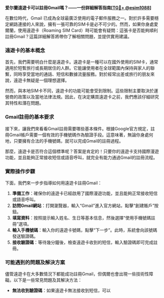 **爱尔蘭遠遊卡可以註冊Gmail嗎？——一份詳細解答指南[[TG💪+ @esim1088](https://t.me/s/esim1088)]**

在數位時代，Gmail 已成為全球最廣泛使用的電子郵件服務之一。對於許多需要穩定網路連接的人來說，擁有一張可靠的SIM卡是必不可少的。然而，如果你身處愛爾蘭，使用遠遊卡（Roaming SIM Card）時可能會有疑問：這張卡是否能夠順利註冊Gmail？這篇詳細解答將帶你了解相關問題，並提供實用建議。

### 遠遊卡的基本概念

首先，我們需要明白什麼是遠遊卡。遠遊卡是一種可以在國外使用的SIM卡，通常適用於短暫旅行或長期居住的人群。它能讓使用者在全球範圍內保持與家人的聯繫，同時享受當地的通話、短信和數據流量服務。對於經常出差或旅行的朋友來說，遠遊卡無疑是一個理想選擇。

然而，與本地SIM卡不同，遠遊卡的功能可能會受到限制。這些限制主要取決於運營商的政策以及當地法律法規。因此，在決定購買遠遊卡之前，我們應該仔細研究其特性和潛在問題。

### Gmail註冊的基本要求

接下來，讓我們來看看Gmail註冊需要哪些基本條件。根據Google官方規定，註冊Gmail帳戶需要一個有效的手機號碼作為驗證手段。這意味著，無論你身處何地，只要擁有合法的手機號碼，就可以完成Gmail的註冊過程。

那麼，遠遊卡是否符合這個標準呢？答案是肯定的！只要你的遠遊卡支持國際漫遊功能，並且能夠正常接收短信或語音呼叫，就完全有能力通過Gmail的註冊流程。

### 實際操作步驟

下面，我們來一步步指導如何用遠遊卡註冊Gmail：

1. **準備工作**：確保你的遠遊卡已經啟用了國際漫遊功能，並且能夠正常接收短信或語音呼叫。
2. **訪問Gmail網站**：打開瀏覽器，輸入“Gmail”進入官方網站，點擊“創建賬戶”按鈕。
3. **填寫資料**：按照提示輸入姓名、生日等基本信息，然後選擇“使用手機號碼註冊”選項。
4. **輸入手機號碼**：輸入你的遠遊卡號碼，點擊“下一步”。此時，系統會向該號碼發送驗證碼。
5. **接收驗證碼**：等待幾分鐘後，檢查遠遊卡收到的短信，輸入驗證碼即可完成註冊。

### 可能遇到的問題及解決方案

儘管遠遊卡在大多數情況下都能成功註冊Gmail，但偶爾也會出現一些技術性障礙。以下是一些常見問題及其解決方法：

- **無法收到驗證碼**：如果遠遊卡無法接收到短信，可以